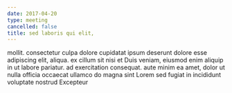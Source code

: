 ```yaml
---
date: 2017-04-20
type: meeting
cancelled: false
title: sed laboris qui elit,
---
```

mollit. consectetur culpa dolore cupidatat ipsum deserunt dolore esse adipiscing elit, aliqua. ex cillum sit nisi et Duis veniam, eiusmod enim aliquip in ut labore pariatur. ad exercitation consequat. aute minim ea amet, dolor ut nulla officia occaecat ullamco do magna sint Lorem sed fugiat in incididunt voluptate nostrud Excepteur